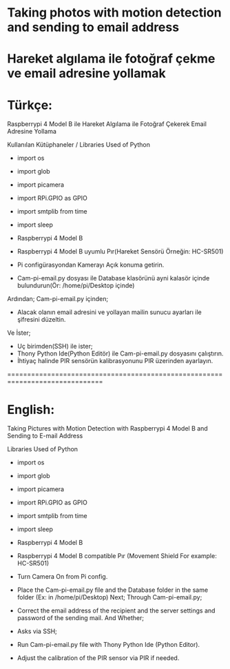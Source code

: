 # Taking photos with motion detection and sending to email address
# Hareket algılama ile fotoğraf çekme ve email adresine yollamak

Türkçe:
========
Raspberrypi 4 Model B ile Hareket Algılama ile Fotoğraf Çekerek Email Adresine Yollama

Kullanılan Kütüphaneler / Libraries Used of Python
- import os
- import glob
- import picamera
- import RPi.GPIO as GPIO
- import smtplib from time
- import sleep

- Raspberrypi 4 Model B
- Raspberrypi 4 Model B uyumlu Pır(Hareket Sensörü Örneğin: HC-SR501)
- Pi configürasyondan Kamerayı Açık konuma getirin.
- Cam-pi-email.py dosyası ile Database klasörünü ayni kalasör içinde bulundurun(Ör: /home/pi/Desktop içinde)

Ardından;
Cam-pi-email.py içinden;
- Alacak olanın email adresini ve yollayan mailin sunucu ayarları ile şifresini düzeltin.

Ve İster;
- Uç birimden(SSH) ile ister;
- Thony Python Ide(Python Editör) ile Cam-pi-email.py dosyasını çalıştırın.
- İhtiyaç halinde PIR sensörün kalibrasyonunu PIR üzerinden ayarlayın.

==============================================================================

English:
=========
Taking Pictures with Motion Detection with Raspberrypi 4 Model B and Sending to E-mail Address

Libraries Used of Python
- import os
- import glob
- import picamera
- import RPi.GPIO as GPIO
- import smtplib from time
- import sleep

- Raspberrypi 4 Model B
- Raspberrypi 4 Model B compatible Pır (Movement Shield For example: HC-SR501)
- Turn Camera On from Pi config.
- Place the Cam-pi-email.py file and the Database folder in the same folder (Ex: in /home/pi/Desktop)
Next;
Through Cam-pi-email.py;
- Correct the email address of the recipient and the server settings and password of the sending mail.
And Whether;
- Asks via SSH;
- Run Cam-pi-email.py file with Thony Python Ide (Python Editor).
- Adjust the calibration of the PIR sensor via PIR if needed.
